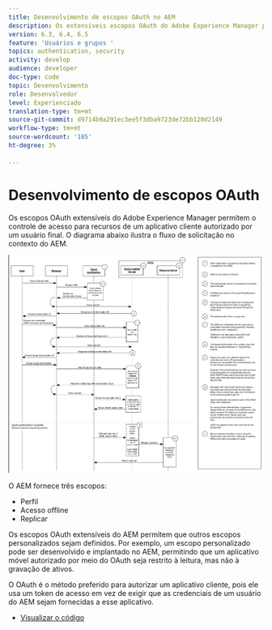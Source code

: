 ```yaml
---
title: Desenvolvimento de escopos OAuth no AEM
description: Os extensíveis escopos OAuth do Adobe Experience Manager permitem o controle de acesso para recursos de um aplicativo cliente autorizado por um usuário final. O diagrama abaixo ilustra o fluxo de solicitação no contexto do AEM.
version: 6.3, 6.4, 6.5
feature: 'Usuários e grupos '
topics: authentication, security
activity: develop
audience: developer
doc-type: code
topic: Desenvolvimento
role: Desenvolvedor
level: Experienciado
translation-type: tm+mt
source-git-commit: d9714b9a291ec3ee5f3dba9723de72bb120d2149
workflow-type: tm+mt
source-wordcount: '185'
ht-degree: 3%

---
```



# Desenvolvimento de escopos OAuth

Os escopos OAuth extensíveis do Adobe Experience Manager permitem o controle de acesso para recursos de um aplicativo cliente autorizado por um usuário final. O diagrama abaixo ilustra o fluxo de solicitação no contexto do AEM.

![Fluxo de escopos Oauth](./assets/oauth-code-sample-develop/oauth-scopes-flow.png)

O AEM fornece três escopos:

* Perfil
* Acesso offline
* Replicar

Os escopos OAuth extensíveis do AEM permitem que outros escopos personalizados sejam definidos. Por exemplo, um escopo personalizado pode ser desenvolvido e implantado no AEM, permitindo que um aplicativo móvel autorizado por meio do OAuth seja restrito à leitura, mas não à gravação de ativos.

O OAuth é o método preferido para autorizar um aplicativo cliente, pois ele usa um token de acesso em vez de exigir que as credenciais de um usuário do AEM sejam fornecidas a esse aplicativo.

* [Visualizar o código](https://github.com/Adobe-Consulting-Services/acs-aem-samples/blob/legacy/bundle/src/main/java/com/adobe/acs/samples/authentication/oauth/impl/SampleScopeWithPrivileges.java)
